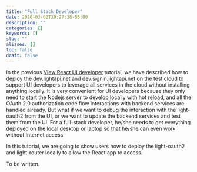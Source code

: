 ```yaml
---
title: "Full Stack Developer"
date: 2020-03-02T20:27:38-05:00
description: ""
categories: []
keywords: []
slug: ""
aliases: []
toc: false
draft: false
---
```


In the previous [View React UI developer][] tutorial, we have described how to deploy the dev.lightapi.net and dev.signin.lightapi.net on the test cloud to support UI developers to leverage all services in the cloud without installing anything locally. It is very convenient for UI developers because they only need to start the Nodejs server to develop locally with hot reload, and all the OAuth 2.0 authorization code flow interactions with backend services are handled already. But what if we want to debug the interaction with the light-oauth2 from the UI, or we want to update the backend services and test them from the UI. For a full-stack developer, he/she needs to get everything deployed on the local desktop or laptop so that he/she can even work without Internet access. 

In this tutorial, we are going to show users how to deploy the light-oauth2 and light-router locally to allow the React app to access. 


To be written.


[View React UI developer]: /tutorial/portal/developer/react-ui/

